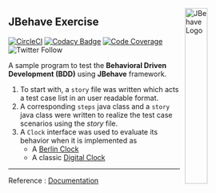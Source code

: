

<img src="https://jbehave.org/images/jbehave-logo.png"
     alt="JBehave Logo"
     width="30%" 
     height="30%"
     style="float: right; margin-left: 10px;" 
     align="right"/>

## JBehave Exercise

[![CircleCI](https://circleci.com/gh/Vignesh-Durairaj/JBehave-BerlinClock.svg?style=svg)](https://circleci.com/gh/Vignesh-Durairaj/JBehave-BerlinClock) 
[![Codacy Badge](https://api.codacy.com/project/badge/Grade/382e4cb8a65f48a69d5dbef67c2173b9)](https://app.codacy.com/app/Vignesh-Durairaj/JBehave-BerlinClock?utm_source=github.com&utm_medium=referral&utm_content=Vignesh-Durairaj/JBehave-BerlinClock&utm_campaign=Badge_Grade_Dashboard) [![Code Coverage](https://codecov.io/gh/Vignesh-Durairaj/JBehave-BerlinClock/branch/master/graph/badge.svg)](https://codecov.io/gh/Vignesh-Durairaj/JBehave-BerlinClock) ![Twitter Follow](https://img.shields.io/twitter/follow/vigneshdurairaj.svg?style=social)

A sample program to test the **Behavioral Driven Development (BDD)** using **JBehave** framework. 

1. To start with, a `story` file was written which acts a test case list in an user readable format.
2. A corresponding `steps` java class and a `story` java class were written to realize the test case scenarios using the _story_ file.
3. A `Clock` interface was used to evaluate its behavior when it is implemented as 
   * A [Berlin Clock](https://en.wikipedia.org/wiki/Mengenlehreuhr)
   * A classic [Digital Clock](https://en.wikipedia.org/wiki/Digital_clock)

***
Reference : [Documentation](https://jbehave.org/)
